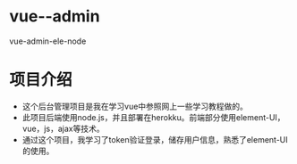 # vue--admin
vue-admin-ele-node

# 项目介绍
+ 这个后台管理项目是我在学习vue中参照网上一些学习教程做的。
+ 此项目后端使用node.js，并且部署在herokku。前端部分使用element-UI，vue，js，ajax等技术。
+ 通过这个项目，我学习了token验证登录，储存用户信息，熟悉了element-UI的使用。
